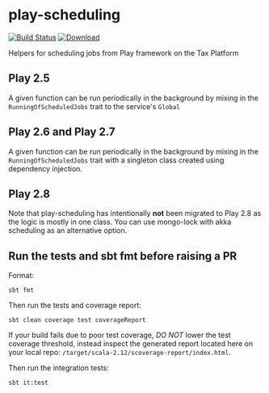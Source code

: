 # play-scheduling

[![Build Status](https://travis-ci.org/hmrc/play-scheduling.svg?branch=master)](https://travis-ci.org/hmrc/play-scheduling) [ ![Download](https://api.bintray.com/packages/hmrc/releases/play-scheduling/images/download.svg) ](https://bintray.com/hmrc/releases/play-scheduling/_latestVersion)

Helpers for scheduling jobs from Play framework on the Tax Platform

## Play 2.5
A given function can be run periodically in the background by mixing in the ```RunningOfScheduledJobs```  trait to the service's ```Global```

## Play 2.6 and Play 2.7
A given function can be run periodically in the background by mixing in the ```RunningOfScheduledJobs``` trait with a singleton class created using dependency injection.

## Play 2.8
Note that play-scheduling has intentionally **not** been migrated to Play 2.8 as the logic is mostly in one class. You can use mongo-lock with akka scheduling as an alternative option.

## Run the tests and sbt fmt before raising a PR

Format:

`sbt fmt`

Then run the tests and coverage report:

`sbt clean coverage test coverageReport`

If your build fails due to poor test coverage, *DO NOT* lower the test coverage threshold, instead inspect the generated report located here on your local repo: `/target/scala-2.12/scoverage-report/index.html`.

Then run the integration tests:

`sbt it:test`
